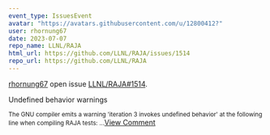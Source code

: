 ```yaml
---
event_type: IssuesEvent
avatar: "https://avatars.githubusercontent.com/u/12800412?"
user: rhornung67
date: 2023-07-07
repo_name: LLNL/RAJA
html_url: https://github.com/LLNL/RAJA/issues/1514
repo_url: https://github.com/LLNL/RAJA
---
```


<a href='https://github.com/rhornung67' target='_blank'>rhornung67</a> open issue <a href='https://github.com/LLNL/RAJA/issues/1514' target='_blank'>LLNL/RAJA#1514</a>.

<p>Undefined behavior warnings</p><small>The GNU compiler emits a warning 'iteration 3 invokes undefined behavior' at the following line when compiling RAJA tests:...</small><a href='https://github.com/LLNL/RAJA/issues/1514' target='_blank'>View Comment</a>
